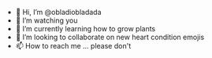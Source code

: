 - 👋 Hi, I’m @obladiobladada
- 👀 I’m watching you
- 🌱 I’m currently learning how to grow plants
- 💞️ I’m looking to collaborate on new heart condition emojis
- 📫 How to reach me ... please don't 
